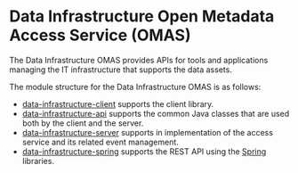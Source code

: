 <!-- SPDX-License-Identifier: Apache-2.0 -->

# Data Infrastructure Open Metadata Access Service (OMAS)

The Data Infrastructure OMAS provides APIs for tools and applications managing the
IT infrastructure that supports the data assets.

The module structure for the Data Infrastructure OMAS is as follows:

* [data-infrastructure-client](data-infrastructure-client) supports the client library.
* [data-infrastructure-api](data-infrastructure-api) supports the common Java classes that are used both by the client and the server.
* [data-infrastructure-server](data-infrastructure-server) supports in implementation of the access service and its related event management.
* [data-infrastructure-spring](data-infrastructure-spring) supports the REST API using the [Spring](../../../developer-resources/Spring.md) libraries.
